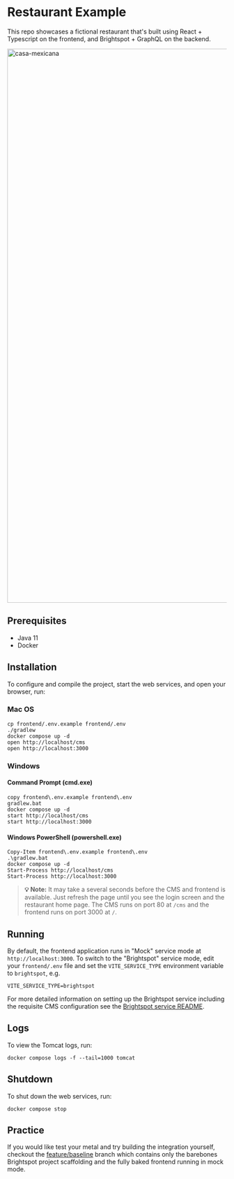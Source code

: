 # Restaurant Example

This repo showcases a fictional restaurant that's built using React + Typescript on the frontend, and Brightspot + GraphQL on the backend.

<img width="1233" height="1269" alt="casa-mexicana" src="https://github.com/user-attachments/assets/c26abfc9-2063-4ff9-a853-c55d783cc13f" />

## Prerequisites

* Java 11
* Docker

## Installation

To configure and compile the project, start the web services, and open your browser, run:

### Mac OS

```shell
cp frontend/.env.example frontend/.env
./gradlew
docker compose up -d
open http://localhost/cms
open http://localhost:3000
```

### Windows

#### Command Prompt (cmd.exe)

```shell
copy frontend\.env.example frontend\.env
gradlew.bat
docker compose up -d
start http://localhost/cms
start http://localhost:3000
```

#### Windows PowerShell (powershell.exe)

```shell
Copy-Item frontend\.env.example frontend\.env
.\gradlew.bat
docker compose up -d
Start-Process http://localhost/cms
Start-Process http://localhost:3000
```

> **💡️ Note:** It may take a several seconds before the CMS and frontend is available. Just refresh the page until you see the login screen and the restaurant home page. The CMS runs on port 80 at `/cms` and the frontend runs on port 3000 at `/`.

## Running

By default, the frontend application runs in "Mock" service mode at `http://localhost:3000`. To switch to the "Brightspot" service mode, edit your `frontend/.env` file and set the `VITE_SERVICE_TYPE` environment variable to `brightspot`, e.g.

```
VITE_SERVICE_TYPE=brightspot
```

For more detailed information on setting up the Brightspot service including the requisite CMS configuration see the [Brightspot service README](frontend/src/services/brightspot/README.md).

## Logs

To view the Tomcat logs, run:

```shell
docker compose logs -f --tail=1000 tomcat
```


## Shutdown

To shut down the web services, run:

```shell
docker compose stop
```

## Practice

If you would like test your metal and try building the integration yourself, checkout the [feature/baseline](https://github.com/brightspot/restaurant-example/tree/feature/baseline) branch which contains only the barebones Brightspot project scaffolding and the fully baked frontend running in mock mode.
